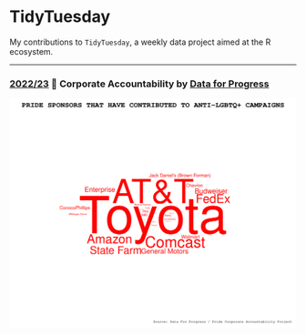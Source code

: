 # TidyTuesday

My contributions to `TidyTuesday`, a weekly data project aimed at the R ecosystem. 

***

### [2022/23](https://github.com/mvbloois/tidytuesday/tree/main/plots/2022-23) 🌈  Corporate Accountability by [Data for Progress](https://www.dataforprogress.org)

![./plots/2022-23/2022_23_Pride_Corporate.png](https://raw.githubusercontent.com/mvbloois/tidytuesday/main/plots/2022-23/2022_23_Pride_Corporate.png)

